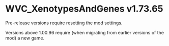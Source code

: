# WVC_XenotypesAndGenes v1.73.65
 
Pre-release versions require resetting the mod settings.

Versions above 1.00.96 require (when migrating from earlier versions of the mod) a new game.